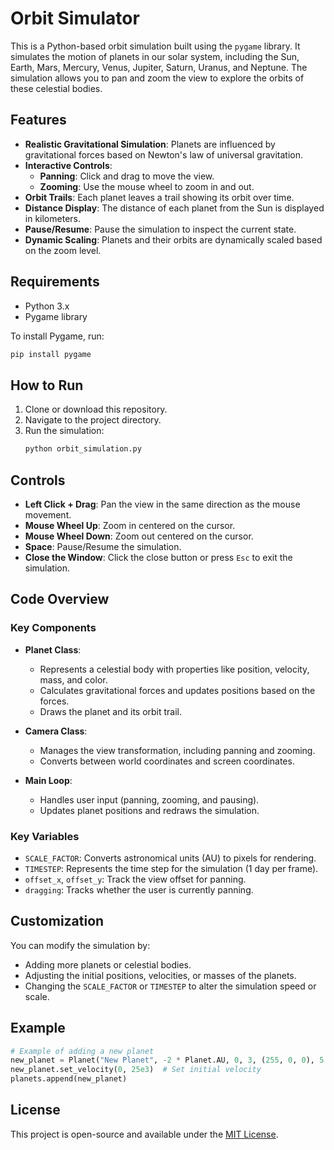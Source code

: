 # Orbit Simulator

This is a Python-based orbit simulation built using the `pygame` library. It simulates the motion of planets in our solar system, including the Sun, Earth, Mars, Mercury, Venus, Jupiter, Saturn, Uranus, and Neptune. The simulation allows you to pan and zoom the view to explore the orbits of these celestial bodies.

## Features

- **Realistic Gravitational Simulation**: Planets are influenced by gravitational forces based on Newton's law of universal gravitation.
- **Interactive Controls**:
  - **Panning**: Click and drag to move the view.
  - **Zooming**: Use the mouse wheel to zoom in and out.
- **Orbit Trails**: Each planet leaves a trail showing its orbit over time.
- **Distance Display**: The distance of each planet from the Sun is displayed in kilometers.
- **Pause/Resume**: Pause the simulation to inspect the current state.
- **Dynamic Scaling**: Planets and their orbits are dynamically scaled based on the zoom level.

## Requirements

- Python 3.x
- Pygame library

To install Pygame, run:
```bash
pip install pygame
```

## How to Run

1. Clone or download this repository.
2. Navigate to the project directory.
3. Run the simulation:
   ```bash
   python orbit_simulation.py
   ```

## Controls

- **Left Click + Drag**: Pan the view in the same direction as the mouse movement.
- **Mouse Wheel Up**: Zoom in centered on the cursor.
- **Mouse Wheel Down**: Zoom out centered on the cursor.
- **Space**: Pause/Resume the simulation.
- **Close the Window**: Click the close button or press `Esc` to exit the simulation.

## Code Overview

### Key Components

- **Planet Class**:
  - Represents a celestial body with properties like position, velocity, mass, and color.
  - Calculates gravitational forces and updates positions based on the forces.
  - Draws the planet and its orbit trail.

- **Camera Class**:
  - Manages the view transformation, including panning and zooming.
  - Converts between world coordinates and screen coordinates.

- **Main Loop**:
  - Handles user input (panning, zooming, and pausing).
  - Updates planet positions and redraws the simulation.

### Key Variables

- `SCALE_FACTOR`: Converts astronomical units (AU) to pixels for rendering.
- `TIMESTEP`: Represents the time step for the simulation (1 day per frame).
- `offset_x`, `offset_y`: Track the view offset for panning.
- `dragging`: Tracks whether the user is currently panning.

## Customization

You can modify the simulation by:

- Adding more planets or celestial bodies.
- Adjusting the initial positions, velocities, or masses of the planets.
- Changing the `SCALE_FACTOR` or `TIMESTEP` to alter the simulation speed or scale.

## Example

```python
# Example of adding a new planet
new_planet = Planet("New Planet", -2 * Planet.AU, 0, 3, (255, 0, 0), 5.97219e24)  # Red planet
new_planet.set_velocity(0, 25e3)  # Set initial velocity
planets.append(new_planet)
```

## License

This project is open-source and available under the [MIT License](LICENSE).
